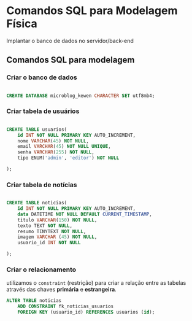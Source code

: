 # Comandos SQL para Modelagem Física

Implantar o banco de dados no servidor/back-end

## Comandos SQL para modelagem

### Criar o banco de dados

```sql

CREATE DATABASE microblog_kewen CHARACTER SET utf8mb4;

```

### Criar tabela de usuários

```sql

CREATE TABLE usuarios(
    id INT NOT NULL PRIMARY KEY AUTO_INCREMENT,
    nome VARCHAR(45) NOT NULL,
    email VARCHAR(45) NOT NULL UNIQUE,
    senha VARCHAR(255) NOT NULL,
    tipo ENUM('admin', 'editor') NOT NULL

);

```

### Criar tabela de notícias 

```sql

CREATE TABLE noticias(
    id INT NOT NULL PRIMARY KEY AUTO_INCREMENT,
    data DATETIME NOT NULL DEFAULT CURRENT_TIMESTAMP,
    titulo VARCHAR(150) NOT NULL,
    texto TEXT NOT NULL,
    resumo TINYTEXT NOT NULL,
    imagem VARCHAR (45) NOT NULL,
    usuario_id INT NOT NULL

);

```

### Criar o relacionamento 

utilizamos o `constraint` (restrição) para criar a relação entre as tabelas através das chaves **primária** e **estrangeira**.

```sql
ALTER TABLE noticias
    ADD CONSTRAINT fk_noticias_usuarios
    FOREIGN KEY (usuario_id) REFERENCES usuarios (id);
```
